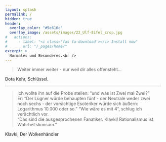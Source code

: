 ```yaml
---
layout: splash
permalink: /
hidden: true
header:
  overlay_color: "#5e616c"
  overlay_image: /assets/images/22_Ulf-Eifel_crop.jpg
#   actions:
#     - label: "<i class='fas fa-download'></i> Install now"
#       url: "/_pages/home/"
excerpt: >
  Normales und Besonderes.<br />
---
```


>Weiter immer weiter - nur weil dir alles offensteht...<br>
<p>Dota Kehr, Schlüssel.</p>

 <hr> 

>Ich wollte ihn auf die Probe stellen: “und was ist Zwei mal Zwei?” <br>
>Er: “Der Lügner würde behaupten fünf - der Neutrale weder zwei noch sechs - der vorsichtige Esoteriker würde sich äußern: Logarithmus 10.000 oder so.”
>“Wie wäre es mit 4”, schlug ich verächtlich vor.<br>
>“Das sind die ausgesprochenen Fanatiker. Klavki! Rationalismus ist: Wahrheitskonsum.”<br>
<p>Klavki, Der Wolkenhändler</p>